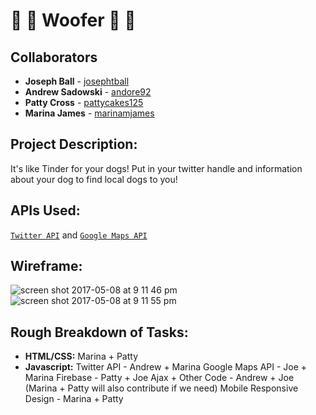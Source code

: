 # :dog: :dog: Woofer :dog: :dog:

## Collaborators 
* **Joseph Ball** - [josephtball](https://github.com/josephtball)
* **Andrew Sadowski** - [andore92](https://github.com/andore92)
* **Patty Cross** - [pattycakes125](https://github.com/pattycakes125)
* **Marina James** - [marinamjames](https://github.com/marinamjames)

## Project Description: 
It's like Tinder for your dogs! Put in your twitter handle and information about your dog to find local dogs to you! 

## APIs Used: 
[`Twitter API`](https://dev.twitter.com/overview/api) and [`Google Maps API`](https://developers.google.com/maps/)


## Wireframe:
![screen shot 2017-05-08 at 9 11 46 pm](https://cloud.githubusercontent.com/assets/26077051/25831557/0a1396d8-3433-11e7-986d-aefb112fd561.png)
![screen shot 2017-05-08 at 9 11 55 pm](https://cloud.githubusercontent.com/assets/26077051/25831570/1ca6be4c-3433-11e7-80c4-747e22a4b4d6.png)

## Rough Breakdown of Tasks:
* **HTML/CSS:** Marina + Patty
* **Javascript:** Twitter API - Andrew + Marina
		Google Maps API - Joe + Marina
		Firebase - Patty + Joe
		Ajax + Other Code - Andrew + Joe (Marina + Patty will also contribute if we need)
		Mobile Responsive Design - Marina + Patty
